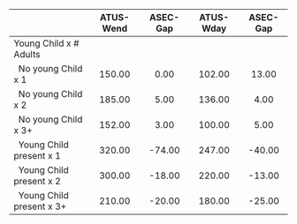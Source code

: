 
|                      |    ATUS-Wend |     ASEC-Gap |    ATUS-Wday |     ASEC-Gap |
| -------------------- | :----------: | :----------: | :----------: | :----------: |
| Young Child x # Adults |              |              |              |              |
| &nbsp;&nbsp;No young Child x 1 |       150.00 |         0.00 |       102.00 |        13.00 |
| &nbsp;&nbsp;No young Child x 2 |       185.00 |         5.00 |       136.00 |         4.00 |
| &nbsp;&nbsp;No young Child x 3+ |       152.00 |         3.00 |       100.00 |         5.00 |
| &nbsp;&nbsp;Young Child present x 1 |       320.00 |       -74.00 |       247.00 |       -40.00 |
| &nbsp;&nbsp;Young Child present x 2 |       300.00 |       -18.00 |       220.00 |       -13.00 |
| &nbsp;&nbsp;Young Child present x 3+ |       210.00 |       -20.00 |       180.00 |       -25.00 |

